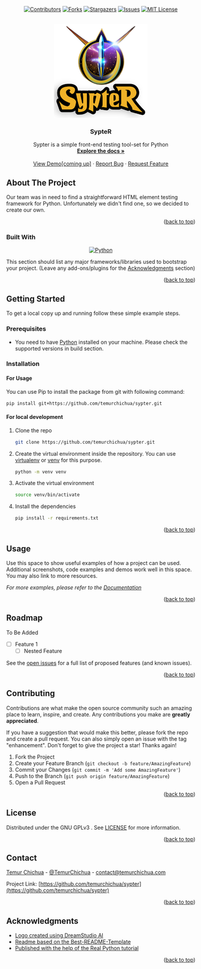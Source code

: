 <a name="readme-top"></a>
<!-- PROJECT SHIELDS -->
<!--
*** I'm using markdown "reference style" links for readability.
*** Reference links are enclosed in brackets [ ] instead of parentheses ( ).
*** See the bottom of this document for the declaration of the reference variables
*** for contributors-url, forks-url, etc. This is an optional, concise syntax you may use.
*** https://www.markdownguide.org/basic-syntax/#reference-style-links
-->
<div align="center">

[![Contributors][contributors-shield]][contributors-url]
[![Forks][forks-shield]][forks-url]
[![Stargazers][stars-shield]][stars-url]
[![Issues][issues-shield]][issues-url]
[![MIT License][license-shield]][license-url]
</div>

<!-- PROJECT LOGO -->
<br />
<div align="center">
  <a href="https://github.com/temurchichua/sypter">
    <img src="https://raw.githubusercontent.com/temurchichua/sypter/master/resources/images/logo.png" alt="Logo" width="250" height="250">
  </a>

  <h3 align="center">SypteR</h3>

  <p align="center">
    Sypter is a simple front-end testing tool-set for Python
    <br />
    <a href="https://github.com/temurchichua/sypter"><strong>Explore the docs »</strong></a>
    <br />
    <br />
    <a href="https://github.com/temurchichua/sypter">View Demo[coming up]</a>
    ·
    <a href="https://github.com/temurchichua/sypter/issues">Report Bug</a>
    ·
    <a href="https://github.com/temurchichua/sypter/issues">Request Feature</a>
  </p>
</div>



<!-- ABOUT THE PROJECT -->
## About The Project

[//]: # ([![Product Name Screen Shot][product-screenshot]]&#40;https://example.com&#41;)

Our team was in need to find a straightforward HTML element testing framework for Python. 
Unfortunately we didn't find one, so we decided to create our own.


<p align="right">(<a href="#readme-top">back to top</a>)</p>



### Built With
<div align="center">

[![Python][Python]][Python-url]
</div>

This section should list any major frameworks/libraries used to bootstrap your project. (Leave any add-ons/plugins for the <a href="#acknowledgments">Acknowledgments</a> section)


<p align="right">(<a href="#readme-top">back to top</a>)</p>



<!-- GETTING STARTED -->
## Getting Started

To get a local copy up and running follow these simple example steps.

### Prerequisites

* You need to have [Python](https://www.python.org/downloads/) installed on your machine. Please check the supported versions in build section.

### Installation

#### For Usage
You can use Pip to install the package from git with following command:

```sh
pip install git+https://github.com/temurchichua/sypter.git
```


#### For local development

1. Clone the repo
   ```sh
   git clone https://github.com/temurchichua/sypter.git
   ```
2. Create the virtual environment inside the repository. You can use [virtualenv](https://virtualenv.pypa.io/en/latest/) or [venv](https://docs.python.org/3/library/venv.html) for this purpose.
   ```sh
   python -m venv venv
   ```
3. Activate the virtual environment
    ```sh
    source venv/bin/activate
    ```
4. Install the dependencies
    ```sh
    pip install -r requirements.txt
    ```


<p align="right">(<a href="#readme-top">back to top</a>)</p>



<!-- USAGE EXAMPLES -->
## Usage

Use this space to show useful examples of how a project can be used. Additional screenshots, code examples and demos work well in this space. You may also link to more resources.

_For more examples, please refer to the [Documentation](https://example.com)_

<p align="right">(<a href="#readme-top">back to top</a>)</p>



<!-- ROADMAP -->
## Roadmap

To Be Added
- [ ] Feature 1
    - [ ] Nested Feature

See the [open issues](https://github.com/temurchichua/sypter/issues) for a full list of proposed features (and known issues).

<p align="right">(<a href="#readme-top">back to top</a>)</p>



<!-- CONTRIBUTING -->
## Contributing

Contributions are what make the open source community such an amazing place to learn, inspire, and create. Any contributions you make are **greatly appreciated**.

If you have a suggestion that would make this better, please fork the repo and create a pull request. You can also simply open an issue with the tag "enhancement".
Don't forget to give the project a star! Thanks again!

1. Fork the Project
2. Create your Feature Branch (`git checkout -b feature/AmazingFeature`)
3. Commit your Changes (`git commit -m 'Add some AmazingFeature'`)
4. Push to the Branch (`git push origin feature/AmazingFeature`)
5. Open a Pull Request

<p align="right">(<a href="#readme-top">back to top</a>)</p>



<!-- LICENSE -->
## License

Distributed under the GNU GPLv3 . See [LICENSE][license-url] for more information.

<p align="right">(<a href="#readme-top">back to top</a>)</p>



<!-- CONTACT -->
## Contact

[Temur Chichua][linkedin-url] - [@TemurChichua](https://twitter.com/TemurChichua) - contact@temurchichua.com

Project Link: [https://github.com/temurchichua/sypter](https://github.com/temurchichua/sypter)

<p align="right">(<a href="#readme-top">back to top</a>)</p>



<!-- ACKNOWLEDGMENTS -->
## Acknowledgments

* [Logo created using DreamStudio AI](https://beta.dreamstudio.ai)
* [Readme based on the Best-README-Template](https://github.com/othneildrew/Best-README-Template)
* [Published with the help of the Real Python tutorial](https://realpython.com/pypi-publish-python-package/)
<p align="right">(<a href="#readme-top">back to top</a>)</p>



<!-- MARKDOWN LINKS & IMAGES -->
<!-- https://www.markdownguide.org/basic-syntax/#reference-style-links -->
[contributors-shield]: https://img.shields.io/github/contributors/temurchichua/sypter.svg?style=for-the-badge
[contributors-url]: https://github.com/temurchichua/sypter/graphs/contributors
[forks-shield]: https://img.shields.io/github/forks/temurchichua/sypter.svg?style=for-the-badge
[forks-url]: https://github.com/temurchichua/sypter/network/members
[stars-shield]: https://img.shields.io/github/stars/temurchichua/sypter.svg?style=for-the-badge
[stars-url]: https://github.com/temurchichua/sypter/stargazers
[issues-shield]: https://img.shields.io/github/issues/temurchichua/sypter.svg?style=for-the-badge
[issues-url]: https://github.com/temurchichua/sypter/issues
[license-shield]: https://img.shields.io/github/license/temurchichua/sypter.svg?style=for-the-badge
[license-url]: https://github.com/temurchichua/sypter/blob/master/LICENSE
[linkedin-shield]: https://img.shields.io/badge/-LinkedIn-black.svg?style=for-the-badge&logo=linkedin&colorB=555
[linkedin-url]: https://linkedin.com/in/temur-chichua
[product-screenshot]: resources/images/screenshot.png
[Python]: https://img.shields.io/badge/Python-3776AB?style=for-the-badge&logo=python&logoColor=white
[Python-url]: https://www.python.org/
